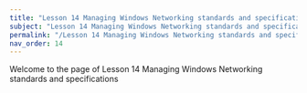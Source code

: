```yaml
---
title: "Lesson 14 Managing Windows Networking standards and specifications"
subject: "Lesson 14 Managing Windows Networking standards and specifications"
permalink: "/Lesson 14 Managing Windows Networking standards and specifications"
nav_order: 14
---
```


Welcome to the page of Lesson 14 Managing Windows Networking standards and specifications
